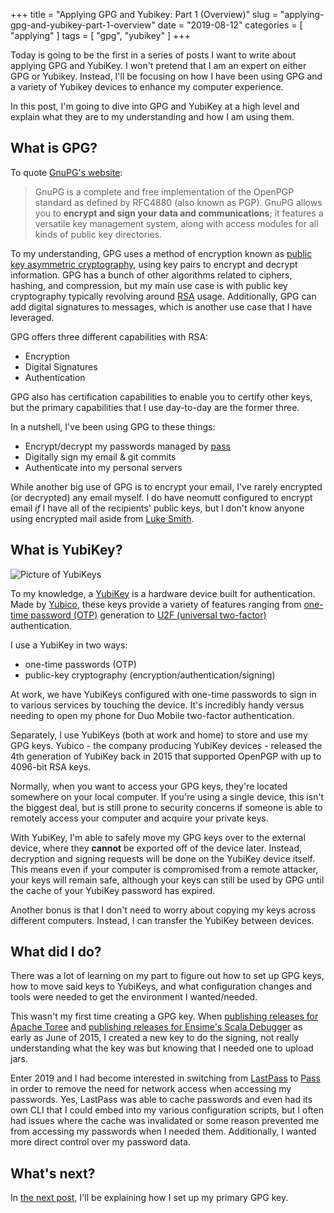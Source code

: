 +++
title = "Applying GPG and Yubikey: Part 1 (Overview)"
slug = "applying-gpg-and-yubikey-part-1-overview"
date = "2019-08-12"
categories = [ "applying" ]
tags = [ "gpg", "yubikey" ]
+++

Today is going to be the first in a series of posts I want to write about
applying GPG and YubiKey. I won't pretend that I am an expert on either GPG or
Yubikey. Instead, I'll be focusing on how I have been using GPG and a variety
of Yubikey devices to enhance my computer experience.

In this post, I'm going to dive into GPG and YubiKey at a high level and
explain what they are to my understanding and how I am using them.

## What is GPG?

To quote [GnuPG's website](https://gnupg.org/):

> GnuPG is a complete and free implementation of the OpenPGP standard as defined by RFC4880 (also known as PGP). GnuPG allows you to __encrypt and sign your data and communications__; it features a versatile key management system, along with access modules for all kinds of public key directories.

To my understanding, GPG uses a method of encryption known as [public key
asymmetric cryptography](https://en.wikipedia.org/wiki/Public-key_cryptography), using key pairs to encrypt and decrypt
information. GPG has a bunch of other algorithms related to ciphers,
hashing, and compression, but my main use case is with public key
cryptography typically revolving around [RSA](https://en.wikipedia.org/wiki/RSA_(cryptosystem)) usage. Additionally, GPG can add digital signatures to messages, which is another use case that I have leveraged.

GPG offers three different capabilities with RSA:

- Encryption
- Digital Signatures
- Authentication

GPG also has certification capabilities to enable you to certify other
keys, but the primary capabilities that I use day-to-day are the former
three.

In a nutshell, I've been using GPG to these things:

- Encrypt/decrypt my passwords managed by
    [pass](https://passwordstore.org/)
- Digitally sign my email & git commits
- Authenticate into my personal servers

While another big use of GPG is to encrypt your email, I've rarely encrypted
(or decrypted) any email myself. I do have neomutt configured to encrypt
email _if_ I have all of the recipients' public keys, but I don't know anyone
using encrypted mail aside from [Luke Smith](https://lukesmith.xyz/).

## What is YubiKey?

![Picture of YubiKeys](/img/post/my-yubikeys.png)

To my knowledge, a [YubiKey](https://en.wikipedia.org/wiki/YubiKey) is a
hardware device built for authentication. Made by [Yubico](http://yubico.com/),
these keys provide a variety of features ranging from [one-time password
(OTP)](https://en.wikipedia.org/wiki/One-time_password) generation to [U2F
(universal two-factor)](https://en.wikipedia.org/wiki/Universal_2nd_Factor)
authentication.

I use a YubiKey in two ways:

- one-time passwords (OTP)
- public-key cryptography (encryption/authentication/signing)

At work, we have YubiKeys configured with one-time passwords to sign in to
various services by touching the device. It's incredibly handy versus needing
to open my phone for Duo Mobile two-factor authentication.

Separately, I use YubiKeys (both at work and home) to store and use my GPG
keys. Yubico - the company producing YubiKey devices - released the 4th
generation of YubiKey back in 2015 that supported OpenPGP with up to
4096-bit RSA keys.

Normally, when you want to access your GPG keys, they're located somewhere on
your local computer. If you're using a single device, this isn't the biggest
deal, but is still prone to security concerns if someone is able to remotely
access your computer and acquire your private keys.

With YubiKey, I'm able to safely move my GPG keys over to the external
device, where they __cannot__ be exported off of the device later. Instead,
decryption and signing requests will be done on the YubiKey device itself. This
means even if your computer is compromised from a remote attacker, your keys
will remain safe, although your keys can still be used by GPG until the cache of
your YubiKey password has expired.

Another bonus is that I don't need to worry about copying my keys across
different computers. Instead, I can transfer the YubiKey between devices.

## What did I do?

There was a lot of learning on my part to figure out how to set up GPG keys,
how to move said keys to YubiKeys, and what configuration changes and tools
were needed to get the environment I wanted/needed.

This wasn't my first time creating a GPG key. When [publishing releases
for Apache Toree](https://checker.apache.org/keys/4282790f8e3b4bba.html) and
[publishing releases for Ensime's Scala Debugger](https://search.maven.org/search?q=g:org.scala-debugger) as early as June of 2015, I created a new key to do the signing, not really understanding what the key was but knowing that I needed one to upload jars.

Enter 2019 and I had become interested in switching from [LastPass](https://lastpass.com/) to [Pass](https://passwordstore.org/) in order to remove the need for network access when accessing my passwords. Yes, LastPass was able to cache passwords and even had its own CLI that I could embed into my various configuration scripts, but I often had issues where the cache was invalidated or some reason prevented me from accessing my passwords when I needed them. Additionally, I wanted more direct control over my password data.

## What's next?

In [the next post](/posts/applying-gpg-and-yubikey-part-2-setup-primary-gpg-key), I'll be explaining how I set up my primary GPG key.
